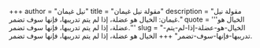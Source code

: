 +++
author = "نيل غيمان"
title = "مقولة نيل غيمان"
description = "مقولة نيل غيمان: الخيال هو عضلة، إذا لم يتم تدريبها، فإنها سوف تضمر."
quote = '''الخيال هو عضلة، إذا لم يتم تدريبها، فإنها سوف تضمر.''' 
slug = "الخيال-هو-عضلة-إذا-لم-يتم-تدريبها-فإنها-سوف-تضمر"
+++
الخيال هو عضلة، إذا لم يتم تدريبها، فإنها سوف تضمر.
